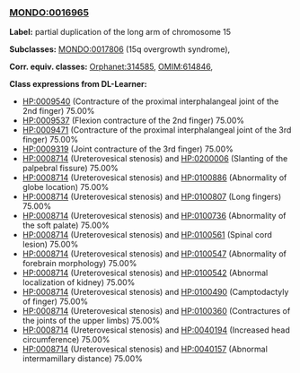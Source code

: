 
### [MONDO:0016965](http://purl.obolibrary.org/obo/MONDO_0016965)
**Label:** partial duplication of the long arm of chromosome 15

**Subclasses:** [MONDO:0017806](http://purl.obolibrary.org/obo/MONDO_0017806) (15q overgrowth syndrome), 

**Corr. equiv. classes:** [Orphanet:314585](http://www.orpha.net/ORDO/Orphanet_314585), [OMIM:614846](http://purl.obolibrary.org/obo/OMIM_614846), 

**Class expressions from DL-Learner:**

- [HP:0009540](http://purl.obolibrary.org/obo/HP_0009540) (Contracture of the proximal interphalangeal joint of the 2nd finger) 75.00%
- [HP:0009537](http://purl.obolibrary.org/obo/HP_0009537) (Flexion contracture of the 2nd finger) 75.00%
- [HP:0009471](http://purl.obolibrary.org/obo/HP_0009471) (Contracture of the proximal interphalangeal joint of the 3rd finger) 75.00%
- [HP:0009319](http://purl.obolibrary.org/obo/HP_0009319) (Joint contracture of the 3rd finger) 75.00%
- [HP:0008714](http://purl.obolibrary.org/obo/HP_0008714) (Ureterovesical stenosis) and [HP:0200006](http://purl.obolibrary.org/obo/HP_0200006) (Slanting of the palpebral fissure) 75.00%
- [HP:0008714](http://purl.obolibrary.org/obo/HP_0008714) (Ureterovesical stenosis) and [HP:0100886](http://purl.obolibrary.org/obo/HP_0100886) (Abnormality of globe location) 75.00%
- [HP:0008714](http://purl.obolibrary.org/obo/HP_0008714) (Ureterovesical stenosis) and [HP:0100807](http://purl.obolibrary.org/obo/HP_0100807) (Long fingers) 75.00%
- [HP:0008714](http://purl.obolibrary.org/obo/HP_0008714) (Ureterovesical stenosis) and [HP:0100736](http://purl.obolibrary.org/obo/HP_0100736) (Abnormality of the soft palate) 75.00%
- [HP:0008714](http://purl.obolibrary.org/obo/HP_0008714) (Ureterovesical stenosis) and [HP:0100561](http://purl.obolibrary.org/obo/HP_0100561) (Spinal cord lesion) 75.00%
- [HP:0008714](http://purl.obolibrary.org/obo/HP_0008714) (Ureterovesical stenosis) and [HP:0100547](http://purl.obolibrary.org/obo/HP_0100547) (Abnormality of forebrain morphology) 75.00%
- [HP:0008714](http://purl.obolibrary.org/obo/HP_0008714) (Ureterovesical stenosis) and [HP:0100542](http://purl.obolibrary.org/obo/HP_0100542) (Abnormal localization of kidney) 75.00%
- [HP:0008714](http://purl.obolibrary.org/obo/HP_0008714) (Ureterovesical stenosis) and [HP:0100490](http://purl.obolibrary.org/obo/HP_0100490) (Camptodactyly of finger) 75.00%
- [HP:0008714](http://purl.obolibrary.org/obo/HP_0008714) (Ureterovesical stenosis) and [HP:0100360](http://purl.obolibrary.org/obo/HP_0100360) (Contractures of the joints of the upper limbs) 75.00%
- [HP:0008714](http://purl.obolibrary.org/obo/HP_0008714) (Ureterovesical stenosis) and [HP:0040194](http://purl.obolibrary.org/obo/HP_0040194) (Increased head circumference) 75.00%
- [HP:0008714](http://purl.obolibrary.org/obo/HP_0008714) (Ureterovesical stenosis) and [HP:0040157](http://purl.obolibrary.org/obo/HP_0040157) (Abnormal intermamillary distance) 75.00%


